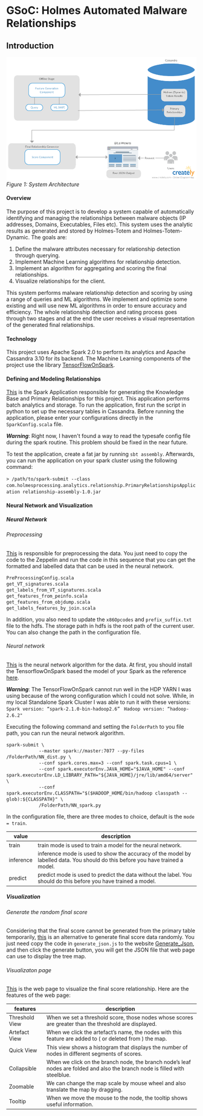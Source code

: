 # GSoC: Holmes Automated Malware Relationships

## Introduction

![GitHub Logo](/images/architecture.png)
*Figure 1: System Architecture*

#### Overview

The purpose of this project is to develop a system capable of automatically identifying and managing the relationships
between malware objects (IP addresses, Domains, Executables, Files etc). This system uses the analytic results as
generated and stored by Holmes-Totem and Holmes-Totem-Dynamic. The goals are:

1. Define the malware attributes necessary for relationship detection through querying.
2. Implement Machine Learning algorithms for relationship detection.
3. Implement an algorithm for aggregating and scoring the final relationships.
4. Visualize relationships for the client.

This system performs malware relationship detection and scoring by using a range of queries and ML algorithms.
We implement and optimize some existing and will use new ML algorithms in order to ensure accuracy and efficiency. The whole relationship detection and rating process goes through two stages and at the end the user receives a visual
representation of the generated final relationships.

#### Technology

This project uses Apache Spark 2.0 to perform its analytics and Apache Cassandra 3.10 for its backend. The Machine Learning
components of the project use the library [TensorFlowOnSpark](https://github.com/yahoo/TensorFlowOnSpark).

#### Defining and Modeling Relationships

[This](https://github.com/HolmesProcessing/gsoc_relationship/tree/master/primary_relationships) is the Spark Application responsible for generating
the Knowledge Base and Primary Relationships for this project. This application performs batch analytics and storage. To run the application, first run the script in python to set up the necessary tables in Cassandra. Before running the application, please enter your configurations directly in the ```SparkConfig.scala``` file.

***Warning***: Right now, I haven't found a way to read the typesafe config file during the spark routine. This problem should be fixed in the near future.

To test the application, create a fat jar by running ``` sbt assembly ```. Afterwards, you can run the application on your spark cluster using the following command:

```> /path/to/spark-submit --class com.holmesprocessing.analytics.relationship.PrimaryRelationshipsApplication relationship-assembly-1.0.jar```

#### Neural Network and Visualization
##### Neural Network
###### Preprocessing
[This](https://github.com/HolmesProcessing/gsoc_relationship/tree/master/ml/pre-processing) is responsible for preprocessing the data. You just need to copy the code to the Zeppelin and run the code in this sequence that you can get the formatted and labelled data that can be used in the neural network.

```
PreProcessingConfig.scala
get_VT_signatures.scala
get_labels_from_VT_signatures.scala
get_features_from_peinfo.scala
get_features_from_objdump.scala
get_labels_features_by_join.scala
```
In addition, you also need to update the `x86Opcodes` and `prefix_suffix.txt` file to the hdfs. The storage path in hdfs is the root path of the current user. You can also change the path in the configuration file.

###### Neural network
[This](https://github.com/hi-T0day/gsoc_relationship/tree/master/ml/NN) is the neural network algorithm for the data. At first, you should install the TensorflowOnSpark based the model of your Spark as the reference [here](https://github.com/yahoo/TensorFlowOnSpark/wiki).

***Warning***: The TensorFlowOnSpark cannot run well in the HDP YARN I was using because of the wrong configuration which I could not solve. While, in my local Standalone Spark Cluster I was able to run it with these versions: 
`Spark version: “spark-2.1.0-bin-hadoop2.6” `
`Hadoop version: “hadoop-2.6.2"`

Executing the following command and setting the `FolderPath` to you file path, you can run the neural network algorithm.
```
spark-submit \
 			--master spark://master:7077 --py-files /FolderPath/NN_dist.py \
 			--conf spark.cores.max=3 --conf spark.task.cpus=1 \
			--conf spark.executorEnv.JAVA_HOME="$JAVA_HOME" --conf spark.executorEnv.LD_LIBRARY_PATH="${JAVA_HOME}/jre/lib/amd64/server" \
			--conf spark.executorEnv.CLASSPATH="$($HADOOP_HOME/bin/hadoop classpath --glob):${CLASSPATH}" \
			/FolderPath/NN_spark.py
```
In the configuration file, there are three modes to choice, default is the `mode = train`.

value              | description
-------------------| ----------------------------
train     | train mode is used to train a model for the neural network.
inference | inference mode is used to show the accuracy of the model by labelled data. You should do this before you have trained a model.
predict   | predict mode is used to predict the data without the label. You should do this before you have trained a model. 

##### Visualization
###### Generate the random final score
Considering that the final score cannot be generated from the primary table temporarily, [this](https://github.com/HolmesProcessing/gsoc_relationship/tree/master/final_relationships) is an alternative to generate final score data randomly. You just need copy the code in `generate_json.js` to the website [Generate_Json](http://beta.json-generator.com/), and then click the generate button, you will get the JSON file that web page can use to display the tree map.

###### Visualizaton page
[This](http://120.77.40.25/newd3/index.html) is the web page to visualize the final score relationship.
Here are the features of the web page:

features           | description
-------------------| ----------------------------
Threshold View | When we set a threshold score, those nodes whose scores are greater than the threshold are displayed.
Artefact View | When we click the artefact’s name, the nodes with this feature are added to ( or deleted from ) the map.
Quick View | This view shows a histogram that displays the number of nodes in different segments of scores.
Collapsible | When we click on the branch node, the branch node’s leaf nodes are folded and also the branch node is filled with steelblue.
Zoomable | We can change the map scale by mouse wheel and also translate the map by dragging.
Tooltip | When we move the mouse to the node, the tooltip shows useful information.
